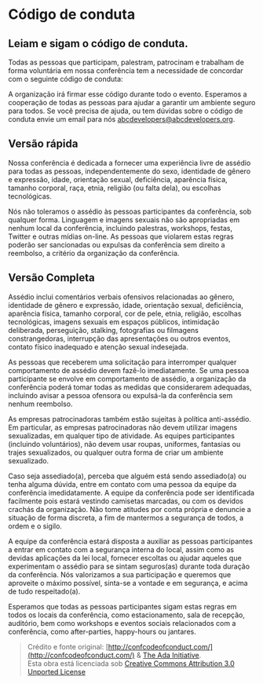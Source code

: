 
# Código de conduta

## Leiam e sigam o código de conduta.

Todas as pessoas que participam, palestram, patrocinam e trabalham de forma voluntária em nossa conferência tem a necessidade de concordar com o seguinte código de conduta:

A organização irá firmar esse código durante todo o evento.
Esperamos a cooperação de todas as pessoas para ajudar a garantir um ambiente seguro para todos.
Se você precisa de ajuda, ou tem dúvidas sobre o código de conduta envie um email para nós [abcdevelopers@abcdevelopers.org](abcdevelopers@abcdevelopers.org).

## Versão rápida

Nossa conferência é dedicada a fornecer uma experiência livre de assédio para todas as pessoas, independentemente do sexo, identidade de gênero e expressão, idade, orientação sexual, deficiência, aparência física, tamanho corporal, raça, etnia, religião (ou falta dela), ou escolhas tecnológicas. 

Nós não toleramos o assédio às pessoas participantes da conferência, sob qualquer forma. Linguagem e imagens sexuais não são apropriadas em nenhum local da conferência, incluindo palestras, workshops, festas, Twitter e outras mídias on-line. As pessoas que violarem estas regras poderão ser sancionadas ou expulsas da conferência sem direito a reembolso, a critério da organização da conferência.

## Versão Completa

Assédio inclui comentários verbais ofensivos relacionadas ao gênero, identidade de gênero e expressão, idade, orientação sexual, deficiência, aparência física, tamanho corporal, cor de pele, etnia, religião, escolhas tecnológicas, imagens sexuais em espaços públicos, intimidação deliberada, perseguição, stalking, fotografias ou filmagens constrangedoras, interrupção das apresentações ou outros eventos, contato físico inadequado e atenção sexual indesejada.

As pessoas que receberem uma solicitação para interromper qualquer comportamento de assédio devem fazê-lo imediatamente. Se uma pessoa participante se envolve em comportamento de assédio, a organização da conferência poderá tomar todas as medidas que considerarem adequadas, incluindo avisar a pessoa ofensora ou expulsá-la da conferência sem nenhum reembolso.

As empresas patrocinadoras também estão sujeitas à política anti-assédio. Em particular, as empresas patrocinadoras não devem utilizar imagens sexualizadas, em qualquer tipo de atividade. As equipes participantes (incluindo voluntários), não devem usar roupas, uniformes, fantasias ou trajes sexualizados, ou qualquer outra forma de criar um ambiente sexualizado.

Caso seja assediado(a), perceba que alguém está sendo assediado(a) ou tenha alguma dúvida, entre em contato com uma pessoa da equipe da conferência imedidatamente. A equipe da conferência pode ser identificada facilmente pois estará vestindo camisetas marcadas, ou com os devidos crachás da organização. Não tome atitudes por conta própria e denuncie a situação de forma discreta, a fim de mantermos a segurança de todos, a ordem e o sigilo.

A equipe da conferência estará disposta a auxiliar as pessoas participantes a entrar em contato com a segurança interna do local, assim como as devidas aplicações da lei local, fornecer escoltas ou ajudar aqueles que experimentam o assédio para se sintam seguros(as) durante toda duração da conferência. Nós valorizamos a sua participação e queremos que aproveite o máximo possível, sinta-se a vontade e em segurança, e acima de tudo respeitado(a).

Esperamos que todas as pessoas participantes sigam estas regras em todos os locais da conferência, como estacionamento, sala de recepção, auditório, bem como workshops e eventos sociais relacionados com a conferência, como after-parties, happy-hours ou jantares.

> Crédito e fonte original: [http://confcodeofconduct.com/](http://confcodeofconduct.com/) & [The Ada Initiative](http://geekfeminism.wikia.com/wiki/Conference_anti-harassment/Policy).  
> Esta obra está licenciada sob [Creative Commons Attribution 3.0 Unported License](https://creativecommons.org/licenses/by/3.0/deed.en_US)
